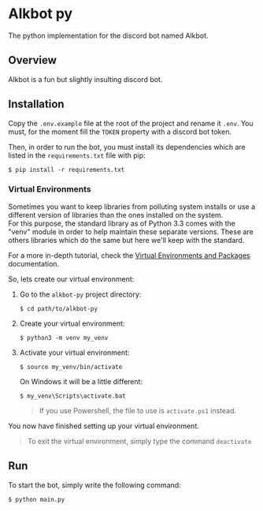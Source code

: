 # Alkbot py
The python implementation for the discord bot named Alkbot.

## Overview
Alkbot is a fun but slightly insulting discord bot.

## Installation
Copy the ``.env.example`` file at the root of the project and rename it ``.env``.
You must, for the moment fill the ``TOKEN`` property with a discord bot token.

Then, in order to run the bot, you must install its dependencies which are
listed in the ``requirements.txt`` file with pip:
````shell
$ pip install -r requirements.txt
````

### Virtual Environments
Sometimes you want to keep libraries from polluting system installs 
or use a different version of libraries than the ones installed on the system.  
For this purpose, the standard library as of Python 3.3 comes with the "venv" 
module in order to help maintain these separate versions.
These are others libraries which do the same but here we'll keep with the standard.

For a more in-depth tutorial, 
check the [Virtual Environments and Packages](https://docs.python.org/3/tutorial/venv.html) documentation.

So, lets create our virtual environment:
1. Go to the ``alkbot-py`` project directory:
    ```shell
    $ cd path/to/alkbot-py
    ```
2. Create your virtual environment:
    ```shell
    $ python3 -m venv my_venv
    ```
3. Activate your virtual environment:
    ```shell
    $ source my_venv/bin/activate
    ```
    On Windows it will be a little different:
    ```shell
    $ my_venv\Scripts\activate.bat
    ```
   > If you use Powershell, the file to use is ``activate.ps1`` instead.

You now have finished setting up your virtual environment.

> To exit the virtual environment, simply type the command ``deactivate``

## Run
To start the bot, simply write the following command:
````shell
$ python main.py
````
